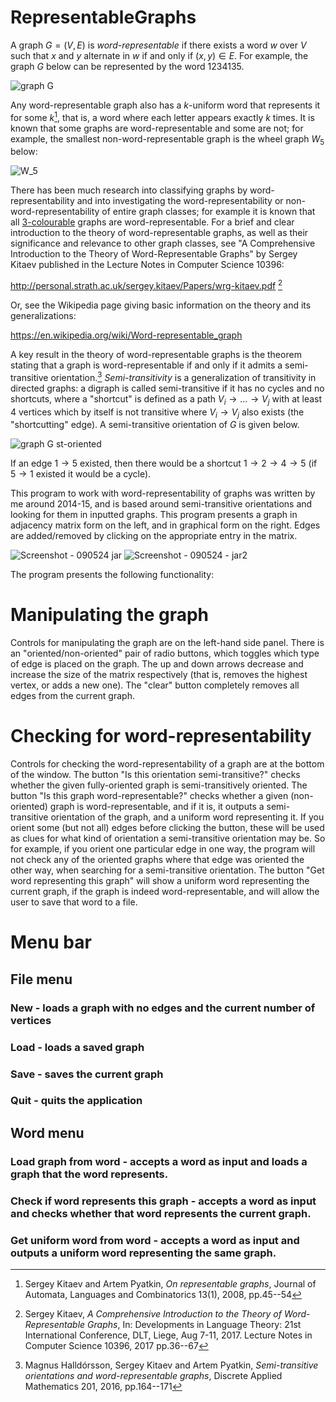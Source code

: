 # RepresentableGraphs

A graph $G = (V, E)$ is *word-representable* if there exists a word $w$ over $V$ such that $x$ and $y$ alternate in $w$ if and only if $(x,y) \in E$. For example, the graph $G$ below can be represented by the word $1 2 3 4 1 3 5$.

![graph G](https://github.com/julia-0/RepresentableGraphs/assets/88452917/ea405d87-6a1b-4758-ace9-396710feb479)

Any word-representable graph also has a $k$-uniform word that represents it for some $k$[^1], that is, a word where each letter appears exactly $k$ times. It is known that some graphs are word-representable and some are not; for example, the smallest non-word-representable graph is the wheel graph $W_5$ below:

![W_5](https://github.com/julia-0/RepresentableGraphs/assets/88452917/bc82fd46-8f3b-4ef1-9537-f2dbd616a908)

There has been much research into classifying graphs by word-representability and into investigating the word-representability or non-word-representability of entire graph classes; for example it is known that all [3-colourable](https://en.wikipedia.org/wiki/Graph_coloring) graphs are word-representable. For a brief and clear introduction to the theory of word-representable graphs, as well as their significance and relevance to other graph classes, see "A Comprehensive Introduction to the Theory of Word-Representable Graphs" by Sergey Kitaev published in the Lecture Notes in Computer Science 10396:

http://personal.strath.ac.uk/sergey.kitaev/Papers/wrg-kitaev.pdf [^2]

Or, see the Wikipedia page giving basic information on the theory and its generalizations:

https://en.wikipedia.org/wiki/Word-representable_graph

A key result in the theory of word-representable graphs is the theorem stating that a graph is word-representable if and only if it admits a semi-transitive orientation.[^3] *Semi-transitivity* is a generalization of transitivity in directed graphs: a digraph is called semi-transitive if it has no cycles and no shortcuts, where a "shortcut" is defined as a path $V_i \to \dots \to V_j$ with at least $4$ vertices which by itself is not transitive where $V_i \to V_j$ also exists (the "shortcutting" edge). A semi-transitive orientation of $G$ is given below.

![graph G st-oriented](https://github.com/julia-0/RepresentableGraphs/assets/88452917/393589cd-2248-4b92-8127-526223d4c1a2)

If an edge $1 \to 5$ existed, then there would be a shortcut $1 \to 2 \to 4 \to 5$ (if $5 \to 1$ existed it would be a cycle). 

This program to work with word-representability of graphs was written by me around 2014-15, and is based around semi-transitive orientations and looking for them in inputted graphs. This program presents a graph in adjacency matrix form on the left, and in graphical form on the right. Edges are added/removed by clicking on the appropriate entry in the matrix. 

![Screenshot - 090524 jar](https://github.com/julia-0/RepresentableGraphs/assets/88452917/2e3d2b5b-fa9b-4d1e-bd51-1813e1dd853c)
![Screenshot - 090524 - jar2](https://github.com/julia-0/RepresentableGraphs/assets/88452917/13046b9b-4fb2-4d8f-93b1-3861fbc4f459)


The program presents the following functionality:

# Manipulating the graph

Controls for manipulating the graph are on the left-hand side panel. There is an "oriented/non-oriented" pair of radio buttons, which toggles which type of edge is placed on the graph. The up and down arrows decrease and increase the size of the matrix respectively (that is, removes the highest vertex, or adds a new one). The "clear" button completely removes all edges from the current graph.

# Checking for word-representability

Controls for checking the word-representability of a graph are at the bottom of the window. The button "Is this orientation semi-transitive?" checks whether the given fully-oriented graph is semi-transitively oriented. The button "Is this graph word-representable?" checks whether a given (non-oriented) graph is word-representable, and if it is, it outputs a semi-transitive orientation of the graph, and a uniform word representing it. If you orient some (but not all) edges before clicking the button, these will be used as clues for what kind of orientation a semi-transitive orientation may be. So for example, if you orient one particular edge in one way, the program will not check any of the oriented graphs where that edge was oriented the other way, when searching for a semi-transitive orientation. The button "Get word representing this graph" will show a uniform word representing the current graph, if the graph is indeed word-representable, and will allow the user to save that word to a file.

# Menu bar

## File menu

### New - loads a graph with no edges and the current number of vertices

### Load - loads a saved graph

### Save - saves the current graph

### Quit - quits the application

## Word menu

### Load graph from word - accepts a word as input and loads a graph that the word represents.

### Check if word represents this graph - accepts a word as input and checks whether that word represents the current graph.

### Get uniform word from word - accepts a word as input and outputs a uniform word representing the same graph.


[^1]: Sergey Kitaev and Artem Pyatkin, *On representable graphs*, Journal of Automata, Languages and Combinatorics 13(1), 2008, pp.45--54
[^2]: Sergey Kitaev, *A Comprehensive Introduction to the Theory of Word-Representable Graphs*, In: Developments in Language Theory: 21st International Conference, DLT, Liege, Aug 7-11, 2017. Lecture Notes in Computer Science 10396, 2017 pp.36--67
[^3]: Magnus Halld&oacute;rsson, Sergey Kitaev and Artem Pyatkin, *Semi-transitive orientations and word-representable graphs*, Discrete Applied Mathematics 201, 2016, pp.164--171


